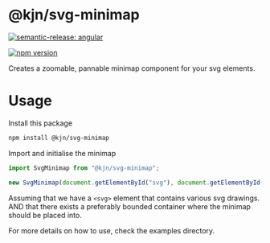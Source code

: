 # @kjn/svg-minimap

[![semantic-release: angular](https://img.shields.io/badge/semantic--release-angular-e10079?logo=semantic-release)](https://github.com/semantic-release/semantic-release)

[![npm version](https://badge.fury.io/js/@kjn%2Fsvg-minimap.svg)](https://badge.fury.io/js/@kjn%2Fsvg-minimap)

Creates a zoomable, pannable minimap component for your svg elements.

# Usage

Install this package

```sh
npm install @kjn/svg-minimap
```

Import and initialise the minimap

```js
import SvgMinimap from "@kjn/svg-minimap";

new SvgMinimap(document.getElementById("svg"), document.getElementById("minimapContainer"));
```

Assuming that we have a `<svg>` element that contains various svg drawings.
AND that there exists a preferably bounded container where the minimap should be placed into.

For more details on how to use, check the examples directory.
